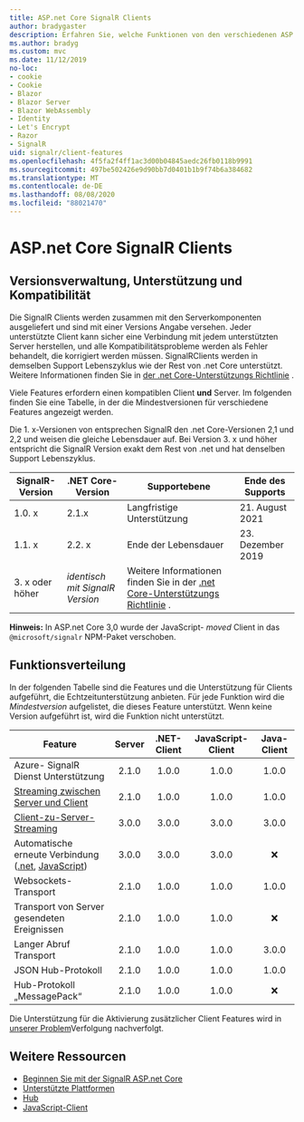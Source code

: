 ```yaml
---
title: ASP.net Core SignalR Clients
author: bradygaster
description: Erfahren Sie, welche Funktionen von den verschiedenen ASP.net Core Clients unterstützt werden SignalR .
ms.author: bradyg
ms.custom: mvc
ms.date: 11/12/2019
no-loc:
- cookie
- Cookie
- Blazor
- Blazor Server
- Blazor WebAssembly
- Identity
- Let's Encrypt
- Razor
- SignalR
uid: signalr/client-features
ms.openlocfilehash: 4f5fa2f4ff1ac3d00b04845aedc26fb0118b9991
ms.sourcegitcommit: 497be502426e9d90bb7d0401b1b9f74b6a384682
ms.translationtype: MT
ms.contentlocale: de-DE
ms.lasthandoff: 08/08/2020
ms.locfileid: "88021470"
---
```

# <a name="aspnet-core-no-locsignalr-clients"></a>ASP.net Core SignalR Clients

## <a name="versioning-support-and-compatibility"></a>Versionsverwaltung, Unterstützung und Kompatibilität

Die SignalR Clients werden zusammen mit den Serverkomponenten ausgeliefert und sind mit einer Versions Angabe versehen. Jeder unterstützte Client kann sicher eine Verbindung mit jedem unterstützten Server herstellen, und alle Kompatibilitätsprobleme werden als Fehler behandelt, die korrigiert werden müssen. SignalRClients werden in demselben Support Lebenszyklus wie der Rest von .net Core unterstützt. Weitere Informationen finden Sie in [der .net Core-Unterstützungs Richtlinie](https://dotnet.microsoft.com/platform/support/policy/dotnet-core) .

Viele Features erfordern einen kompatiblen Client **und** Server. Im folgenden finden Sie eine Tabelle, in der die Mindestversionen für verschiedene Features angezeigt werden.

Die 1. x-Versionen von entsprechen SignalR den .net Core-Versionen 2,1 und 2,2 und weisen die gleiche Lebensdauer auf. Bei Version 3. x und höher entspricht die SignalR Version exakt dem Rest von .net und hat denselben Support Lebenszyklus.

| SignalR-Version | .NET Core-Version | Supportebene | Ende des Supports |
| - | - | - | - |
| 1.0. x | 2.1.x | Langfristige Unterstützung | 21. August 2021 |
| 1.1. x | 2.2. x | Ende der Lebensdauer | 23. Dezember 2019 |
| 3. x oder höher | *identisch mit SignalR Version* | Weitere Informationen finden Sie in der [.net Core-Unterstützungs Richtlinie](https://dotnet.microsoft.com/platform/support/policy/dotnet-core) . |

**Hinweis:** In ASP.net Core 3,0 wurde der JavaScript- *moved* Client in das `@microsoft/signalr` NPM-Paket verschoben.

## <a name="feature-distribution"></a>Funktionsverteilung

In der folgenden Tabelle sind die Features und die Unterstützung für Clients aufgeführt, die Echtzeitunterstützung anbieten. Für jede Funktion wird die *Mindestversion* aufgelistet, die dieses Feature unterstützt. Wenn keine Version aufgeführt ist, wird die Funktion nicht unterstützt.

| Feature | Server | .NET-Client | JavaScript-Client | Java-Client |
| ---- | :-: | :-: | :-: | :-: |
| Azure- SignalR Dienst Unterstützung |2.1.0|1.0.0|1.0.0|1.0.0|
| [Streaming zwischen Server und Client](xref:signalr/streaming)          |2.1.0|1.0.0|1.0.0|1.0.0|
| [Client-zu-Server-Streaming](xref:signalr/streaming)          |3.0.0|3.0.0|3.0.0|3.0.0|
| Automatische erneute Verbindung ([.net](/aspnet/core/signalr/dotnet-client?view=aspnetcore-3.0&tabs=visual-studio#handle-lost-connection), [JavaScript](/aspnet/core/signalr/javascript-client?view=aspnetcore-3.0#reconnect-clients))          |3.0.0|3.0.0|3.0.0|❌|
| Websockets-Transport |2.1.0|1.0.0|1.0.0|1.0.0|
| Transport von Server gesendeten Ereignissen |2.1.0|1.0.0|1.0.0|❌|
| Langer Abruf Transport |2.1.0|1.0.0|1.0.0|3.0.0|
| JSON Hub-Protokoll |2.1.0|1.0.0|1.0.0|1.0.0|
| Hub-Protokoll „MessagePack“ |2.1.0|1.0.0|1.0.0|❌|

Die Unterstützung für die Aktivierung zusätzlicher Client Features wird in [unserer Problem](https://github.com/dotnet/AspNetCore/issues)Verfolgung nachverfolgt.

## <a name="additional-resources"></a>Weitere Ressourcen

* [Beginnen Sie mit der SignalR ASP.net Core](xref:tutorials/signalr)
* [Unterstützte Plattformen](xref:signalr/supported-platforms)
* [Hub](xref:signalr/hubs)
* [JavaScript-Client](xref:signalr/javascript-client)
